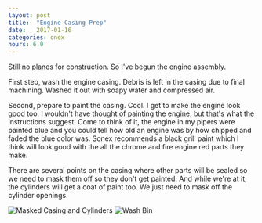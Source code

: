 ```yaml
---
layout: post
title:  "Engine Casing Prep"
date:   2017-01-16 
categories: onex
hours: 6.0
---
```


Still no planes for construction.  So I've begun the engine assembly.

First step, wash the engine casing.  Debris is left in the casing due to final machining.  Washed it out with soapy water and compressed air.

Second, prepare to paint the casing.  Cool.  I get to make the engine look good too.  I wouldn't have thought of painting the engine, but that's what the instructions suggest.  Come to think of it, the engine in my pipers were painted blue and you could tell how old an engine was by how chipped and faded the blue color was.  Sonex recommends a black grill paint which I think will look good with the all the chrome and fire engine red parts they make.

There are several points on the casing where other parts will be sealed so we need to mask them off so they don't get painted.  And while we're at it, the cylinders will get a coat of paint too.  We just need to mask off the cylinder openings.

![Masked Casing and Cylinders](/onex/img/2017-01-16/1.jpg)
![Wash Bin](/onex/img/2017-01-16/2.jpg)
